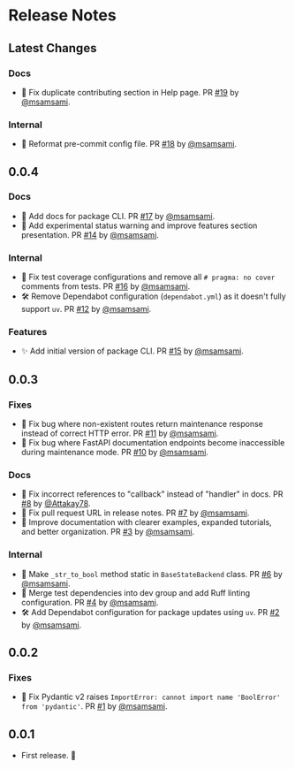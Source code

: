 # Release Notes

## Latest Changes

### Docs

- 📝 Fix duplicate contributing section in Help page. PR [#19](https://github.com/msamsami/fastapi-maintenance/pull/19) by [@msamsami](https://github.com/msamsami).

### Internal

- 🔧 Reformat pre-commit config file. PR [#18](https://github.com/msamsami/fastapi-maintenance/pull/18) by [@msamsami](https://github.com/msamsami).

## 0.0.4

### Docs

- 📝 Add docs for package CLI. PR [#17](https://github.com/msamsami/fastapi-maintenance/pull/17) by [@msamsami](https://github.com/msamsami).
- 📝 Add experimental status warning and improve features section presentation. PR [#14](https://github.com/msamsami/fastapi-maintenance/pull/14) by [@msamsami](https://github.com/msamsami).

### Internal

- 👷 Fix test coverage configurations and remove all `# pragma: no cover` comments from tests. PR [#16](https://github.com/msamsami/fastapi-maintenance/pull/16) by [@msamsami](https://github.com/msamsami).
- 🛠️ Remove Dependabot configuration (`dependabot.yml`) as it doesn't fully support `uv`. PR [#12](https://github.com/msamsami/fastapi-maintenance/pull/12) by [@msamsami](https://github.com/msamsami).

### Features

- ✨ Add initial version of package CLI. PR [#15](https://github.com/msamsami/fastapi-maintenance/pull/15) by [@msamsami](https://github.com/msamsami).

## 0.0.3

### Fixes

- 🐛 Fix bug where non-existent routes return maintenance response instead of correct HTTP error. PR [#11](https://github.com/msamsami/fastapi-maintenance/pull/11) by [@msamsami](https://github.com/msamsami).
- 🐛 Fix bug where FastAPI documentation endpoints become inaccessible during maintenance mode. PR [#10](https://github.com/msamsami/fastapi-maintenance/pull/10) by [@msamsami](https://github.com/msamsami).

### Docs

- 📝 Fix incorrect references to "callback" instead of "handler" in docs. PR [#8](https://github.com/msamsami/fastapi-maintenance/pull/8) by [@Attakay78](https://github.com/Attakay78).
- 📝 Fix pull request URL in release notes. PR [#7](https://github.com/msamsami/fastapi-maintenance/pull/7) by [@msamsami](https://github.com/msamsami).
- 📝 Improve documentation with clearer examples, expanded tutorials, and better organization. PR [#3](https://github.com/msamsami/fastapi-maintenance/pull/3) by [@msamsami](https://github.com/msamsami).

### Internal

- 🔨 Make `_str_to_bool` method static in `BaseStateBackend` class. PR [#6](https://github.com/msamsami/fastapi-maintenance/pull/6) by [@msamsami](https://github.com/msamsami).
- 🔧 Merge test dependencies into dev group and add Ruff linting configuration. PR [#4](https://github.com/msamsami/fastapi-maintenance/pull/4) by [@msamsami](https://github.com/msamsami).
- 🛠️ Add Dependabot configuration for package updates using `uv`. PR [#2](https://github.com/msamsami/fastapi-maintenance/pull/2) by [@msamsami](https://github.com/msamsami).

## 0.0.2

### Fixes

- 🐛 Fix Pydantic v2 raises `ImportError: cannot import name 'BoolError' from 'pydantic'`. PR [#1](https://github.com/msamsami/fastapi-maintenance/pull/1) by [@msamsami](https://github.com/msamsami).

## 0.0.1

- First release. 🎉
